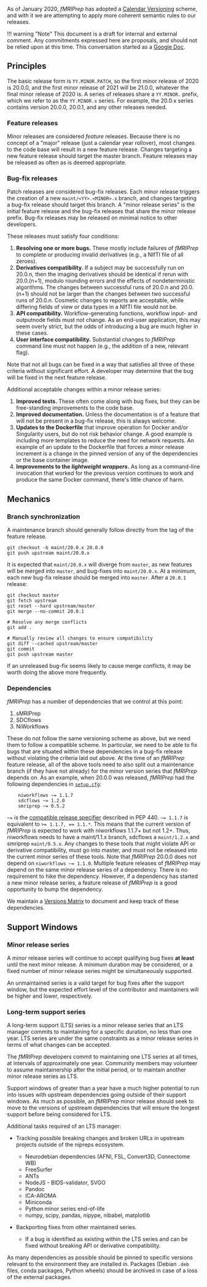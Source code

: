 
As of January 2020, *fMRIPrep* has adopted a [Calendar Versioning](https://calver.org) scheme, and with it we are attempting to apply more coherent semantic rules to our releases.

!!! warning "Note"
	This document is a draft for internal and external comment. Any commitments expressed here are proposals, and should not be relied upon at this time.
	This conversation started as a [Google Doc](https://docs.google.com/document/d/1hapyg61FRKZ2DqikVYKvckwQqnbobFQnnZoZi_WCDfo/edit?usp=sharing).

## Principles
The basic release form is `YY.MINOR.PATCH`, so the first minor release of 2020 is 20.0.0, and the first minor release of 2021 will be 21.0.0, whatever the final minor release of 2020 is. A series of releases share a `YY.MINOR.` prefix, which we refer to as the `YY.MINOR.x` series. For example, the 20.0.x series contains version 20.0.0, 20.0.1, and any other releases needed.

### Feature releases
Minor releases are considered *feature* releases. Because there is no concept of a "major" release (just a calendar year rollover), most changes to the code base will result in a new feature release. Changes targeting a new feature release should target the master branch. Feature releases may be released as often as is deemed appropriate.

### Bug-fix releases
Patch releases are considered bug-fix releases. Each minor release triggers the creation of a new `maint/<YY>.<MINOR>.x` branch, and changes targeting a bug-fix release should target this branch. A "minor release series" is the initial feature release and the bug-fix releases that share the minor release prefix. Bug-fix releases may be released on minimal notice to other developers.

These releases must satisfy four conditions:

1. **Resolving one or more bugs.** These mostly include failures of *fMRIPrep* to complete or producing invalid derivatives (e.g., a NIfTI file of all zeroes).
1. **Derivatives compatibility.** If a subject may be successfully run on 20.0.n, then the imaging derivatives should be identical if rerun with 20.0.(n+1), modulo rounding errors and the effects of nondeterministic algorithms. The changes between successful runs of 20.0.n and 20.0.(n+1) should not be larger than the changes between two successful runs of 20.0.n. Cosmetic changes to reports are acceptable, while differing fields of view or data types in a NIfTI file would not be.
1. **API compatibility.** Workflow-generating functions, workflow input- and outputnode fields must not change. As an end-user application, this may seem overly strict, but the odds of introducing a bug are much higher in these cases.
1. **User interface compatibility.** Substantial changes to *fMRIPrep* command line must not happen (e.g., the addition of a new, relevant flag).

Note that not all bugs can be fixed in a way that satisfies all three of these criteria without significant effort. A developer may determine that the bug will be fixed in the next feature release.

Additional acceptable changes within a minor release series:

1. **Improved tests.** These often come along with bug fixes, but they can be free-standing improvements to the code base.
1. **Improved documentation.** Unless the documentation is of a feature that will not be present in a bug-fix release, this is always welcome.
1. **Updates to the Dockerfile** that improve operation for Docker and/or Singularity users, but do not risk behavior change. A good example is including more templates to reduce the need for network requests. An example of an update to the Dockerfile that forces a minor release increment is a change in the pinned version of any of the dependencies or the base container image.
1. **Improvements to the *lightweight wrappers*.** As long as a command-line invocation that worked for the previous version continues to work and produce the same Docker command, there's little chance of harm.

## Mechanics

### Branch synchronization
A maintenance branch should generally follow directly from the tag of the feature release.
```
git checkout -b maint/20.0.x 20.0.0
git push upstream maint/20.0.x
```

It is expected that `maint/20.0.x` will diverge from `master`, as new features will be merged into `master`, and bug-fixes into `maint/20.0.x`. At a minimum, each new bug-fix release should be merged into `master`. After a `20.0.1` release:
```
git checkout master
git fetch upstream
git reset --hard upstream/master
git merge --no-commit 20.0.1

# Resolve any merge conflicts
git add .

# Manually review all changes to ensure compatibility
git diff --cached upstream/master
git commit
git push upstream master
```

If an unreleased bug-fix seems likely to cause merge conflicts, it may be worth doing the above more frequently.

### Dependencies
*fMRIPrep* has a number of dependencies that we control at this point:

1. sMRIPrep
1. SDCflows
1. NiWorkflows

These do not follow the same versioning scheme as above, but we need them to follow a compatible scheme. In particular, we need to be able to fix bugs that are situated within these dependencies in a bug-fix release without violating the criteria laid out above.
At the time of an *fMRIPrep* feature release, all of the above tools need to also split out a maintenance branch (if they have not already) for the minor version series that *fMRIPrep* depends on. As an example, when 20.0.0 was released, *fMRIPrep* had the following dependencies in [`setup.cfg`](https://github.com/nipreps/fmriprep/blob/20.0.0/setup.cfg#L22-L36):

```
    niworkflows ~= 1.1.7
    sdcflows ~= 1.2.0
    smriprep ~= 0.5.2
```
`~=` is the [compatible release specifier](https://www.python.org/dev/peps/pep-0440/#compatible-release) described in PEP 440. `~= 1.1.7` is equivalent to `>= 1.1.7, == 1.1.*`. This means that the current version of *fMRIPrep* is expected to work with niworkflows 1.1.7+ but not 1.2+.
Thus, niworkflows needs to have a maint/1.1.x branch, sdcflows a `maint/1.2.x` and smriprep `maint/0.5.x`. Any changes to these tools that might violate API or derivative compatibility, must go into master, and must not be released into the current minor series of these tools.
Note that *fMRIPrep* 20.0.0 does not depend on `niworkflows ~= 1.1.0`.
Multiple feature releases of *fMRIPrep* may depend on the same minor release series of a dependency. There is no requirement to hike the dependency. However, if a dependency has started a new minor release series, a feature release of *fMRIPrep* is a good opportunity to bump the dependency.

We maintain a [Versions Matrix](versions.md) to document and keep track of these dependencies.

## Support Windows
### Minor release series
A minor release series will continue to accept qualifying bug fixes **at least** until the next minor release. A minimum duration may be considered, or a fixed number of minor release series might be simultaneously supported.

An unmaintained series is a valid target for bug fixes after the support window, but the expected effort level of the contributor and maintainers will be higher and lower, respectively.

### Long-term support series
A long-term support (LTS) series is a minor release series that an LTS manager commits to maintaining for a specific duration, no less than one year. LTS series are under the same constraints as a minor release series in terms of what changes can be accepted.

The *fMRIPrep* developers commit to maintaining one LTS series at all times, at intervals of approximately one year. Community members may volunteer to assume maintainership after the initial period, or to maintain another minor release series as LTS.

Support windows of greater than a year have a much higher potential to run into issues with upstream dependencies going outside of their support windows. As much as possible, an *fMRIPrep* minor release should seek to move to the versions of upstream dependencies that will ensure the longest support before being considered for LTS.

Additional tasks required of an LTS manager:

* Tracking possible breaking changes and broken URLs in upstream projects outside of the nipreps ecosystem.
    * Neurodebian dependencies (AFNI, FSL, Convert3D, Connectome WB)
    * FreeSurfer
    * ANTs
    * NodeJS - BIDS-validator, SVGO
    * Pandoc
    * ICA-AROMA
    * Miniconda
    * Python minor series end-of-life
    * numpy, scipy, pandas, nipype, nibabel, matplotlib

* Backporting fixes from other maintained series.
    * If a bug is identified as existing within the LTS series and can be fixed without breaking API or derivative compatibility.

As many dependencies as possible should be pinned to specific versions relevant to the environment they are installed in. Packages (Debian `.deb` files, conda packages, Python wheels) should be archived in case of a loss of the external packages.
